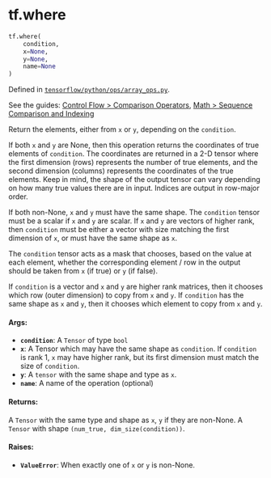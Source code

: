<div itemscope itemtype="http://developers.google.com/ReferenceObject">
<meta itemprop="name" content="tf.where" />
</div>

# tf.where

``` python
tf.where(
    condition,
    x=None,
    y=None,
    name=None
)
```



Defined in [`tensorflow/python/ops/array_ops.py`](https://www.tensorflow.org/code/tensorflow/python/ops/array_ops.py).

See the guides: [Control Flow > Comparison Operators](../../../api_guides/python/control_flow_ops.md#Comparison_Operators), [Math > Sequence Comparison and Indexing](../../../api_guides/python/math_ops.md#Sequence_Comparison_and_Indexing)

Return the elements, either from `x` or `y`, depending on the `condition`.

If both `x` and `y` are None, then this operation returns the coordinates of
true elements of `condition`.  The coordinates are returned in a 2-D tensor
where the first dimension (rows) represents the number of true elements, and
the second dimension (columns) represents the coordinates of the true
elements. Keep in mind, the shape of the output tensor can vary depending on
how many true values there are in input. Indices are output in row-major
order.

If both non-None, `x` and `y` must have the same shape.
The `condition` tensor must be a scalar if `x` and `y` are scalar.
If `x` and `y` are vectors of higher rank, then `condition` must be either a
vector with size matching the first dimension of `x`, or must have the same
shape as `x`.

The `condition` tensor acts as a mask that chooses, based on the value at each
element, whether the corresponding element / row in the output should be taken
from `x` (if true) or `y` (if false).

If `condition` is a vector and `x` and `y` are higher rank matrices, then it
chooses which row (outer dimension) to copy from `x` and `y`. If `condition`
has the same shape as `x` and `y`, then it chooses which element to copy from
`x` and `y`.

#### Args:

* <b>`condition`</b>: A `Tensor` of type `bool`
* <b>`x`</b>: A Tensor which may have the same shape as `condition`. If `condition` is
    rank 1, `x` may have higher rank, but its first dimension must match the
    size of `condition`.
* <b>`y`</b>: A `tensor` with the same shape and type as `x`.
* <b>`name`</b>: A name of the operation (optional)


#### Returns:

A `Tensor` with the same type and shape as `x`, `y` if they are non-None.
A `Tensor` with shape `(num_true, dim_size(condition))`.


#### Raises:

* <b>`ValueError`</b>: When exactly one of `x` or `y` is non-None.